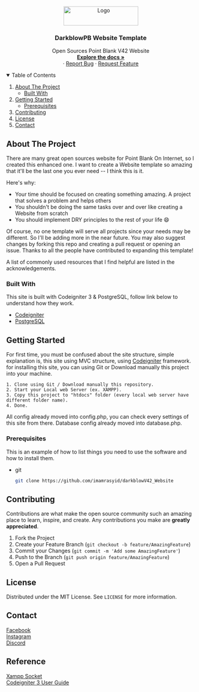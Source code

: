 <br />
<p align="center">
  <a href="https://github.com/imamrasyid/darkblowV42_Website">
    <img src="https://i.imgur.com/qL9KJt0.png" alt="Logo" width="199" height="51">
  </a>

  <h3 align="center">DarkblowPB Website Template</h3>

  <p align="center">
    Open Sources Point Blank V42 Website
    <br />
    <a href="https://github.com/imamrasyid/darkblowV42_Website"><strong>Explore the docs »</strong></a>
    <br />
    ·
    <a href="https://github.com/imamrasyid/darkblowV42_Website/issues">Report Bug</a>
    ·
    <a href="https://github.com/imamrasyid/darkblowV42_Website/issues">Request Feature</a>
  </p>
</p>

<!-- TABLE OF CONTENTS -->
<details open="open">
  <summary>Table of Contents</summary>
  <ol>
    <li>
      <a href="#about-the-project">About The Project</a>
      <ul>
        <li><a href="#built-with">Built With</a></li>
      </ul>
    </li>
    <li>
      <a href="#getting-started">Getting Started</a>
      <ul>
        <li><a href="#prerequisites">Prerequisites</a></li>
      </ul>
    </li>
    <li><a href="#contributing">Contributing</a></li>
    <li><a href="#license">License</a></li>
    <li><a href="#contact">Contact</a></li>
  </ol>
</details>

<!-- ABOUT THE PROJECT -->

## About The Project

There are many great open sources website for Point Blank On Internet, so I created this enhanced one. I want to create a Website template so amazing that it'll be the last one you ever need -- I think this is it.

Here's why:

- Your time should be focused on creating something amazing. A project that solves a problem and helps others
- You shouldn't be doing the same tasks over and over like creating a Website from scratch
- You should implement DRY principles to the rest of your life :smile:

Of course, no one template will serve all projects since your needs may be different. So I'll be adding more in the near future. You may also suggest changes by forking this repo and creating a pull request or opening an issue. Thanks to all the people have contributed to expanding this template!

A list of commonly used resources that I find helpful are listed in the acknowledgements.

### Built With

This site is built with Codeigniter 3 & PostgreSQL, follow link below to understand how they work.

- [Codeigniter](https://codeigniter.com)
- [PostgreSQL](https://www.postgresql.org/)

<!-- GETTING STARTED -->

## Getting Started

For first time, you must be confused about the site structure, simple explanation is, this site using MVC structure, using [Codeigniter](https://codeigniter.com) framework.
for installing this site, you can using Git or Download manually this project into your machine.

    1. Clone using Git / Download manually this repository.
    2. Start your Local web Server (ex. XAMPP).
    3. Copy this project to "htdocs" folder (every local web server have different folder name).
    4. Done.

All config already moved into config.php, you can check every settings of this site from there.
Database config already moved into database.php.

### Prerequisites

This is an example of how to list things you need to use the software and how to install them.

- git
  ```sh
  git clone https://github.com/imamrasyid/darkblowV42_Website
  ```

<!-- CONTRIBUTING -->

## Contributing

Contributions are what make the open source community such an amazing place to learn, inspire, and create. Any contributions you make are **greatly appreciated**.

1. Fork the Project
2. Create your Feature Branch (`git checkout -b feature/AmazingFeature`)
3. Commit your Changes (`git commit -m 'Add some AmazingFeature'`)
4. Push to the Branch (`git push origin feature/AmazingFeature`)
5. Open a Pull Request

<!-- LICENSE -->

## License

Distributed under the MIT License. See `LICENSE` for more information.

<!-- CONTACT -->

## Contact

<a href="https://facebook.com/Ultimate.Defacer">Facebook</a><br>
<a href="https://instagram.com/dev_eyetracker">Instagram</a><br>
<a href="https://discord.gg/zcwBaK9rRG">Discord</a>

<!-- REFERENCE -->

## Reference

<a href="https://stackoverflow.com/questions/1361925/how-to-enable-socket-in-php">Xampp Socket</a><br>
<a href="https://codeigniter.com/userguide3/">Codeigniter 3 User Guide</a><br>
